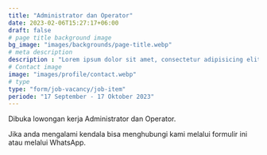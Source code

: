 ```yaml
---
title: "Administrator dan Operator"
date: 2023-02-06T15:27:17+06:00
draft: false
# page title background image
bg_image: "images/backgrounds/page-title.webp"
# meta description
description : "Lorem ipsum dolor sit amet, consectetur adipisicing elit, sed do eiusmod tempor incididunt ut labore. dolore magna aliqua. Ut enim ad minim veniam, quis nostrud."
# Contact image
image: "images/profile/contact.webp"
# type
type: "form/job-vacancy/job-item"
periode: "17 September - 17 Oktober 2023"
---
```


Dibuka lowongan kerja Administrator dan Operator.

Jika anda mengalami kendala bisa menghubungi kami melalui formulir ini atau melalui WhatsApp.
